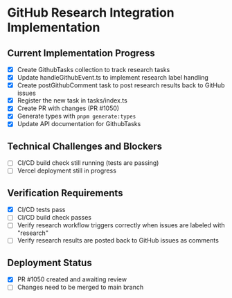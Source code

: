 # GitHub Research Integration Implementation

## Current Implementation Progress
- [x] Create GithubTasks collection to track research tasks
- [x] Update handleGithubEvent.ts to implement research label handling
- [x] Create postGithubComment task to post research results back to GitHub issues
- [x] Register the new task in tasks/index.ts
- [x] Create PR with changes (PR #1050)
- [x] Generate types with `pnpm generate:types`
- [x] Update API documentation for GithubTasks

## Technical Challenges and Blockers
- [ ] CI/CD build check still running (tests are passing)
- [ ] Vercel deployment still in progress

## Verification Requirements
- [x] CI/CD tests pass
- [ ] CI/CD build check passes
- [ ] Verify research workflow triggers correctly when issues are labeled with "research"
- [ ] Verify research results are posted back to GitHub issues as comments

## Deployment Status
- [x] PR #1050 created and awaiting review
- [ ] Changes need to be merged to main branch
